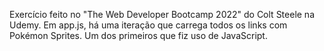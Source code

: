 Exercício feito no "The Web Developer Bootcamp 2022" do Colt Steele na Udemy.
Em app.js, há uma iteração que carrega todos os links com Pokémon Sprites. 
Um dos primeiros que fiz uso de JavaScript. 
